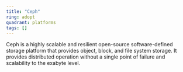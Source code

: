 ```yaml
---
title: "Ceph"
ring: adopt
quadrant: platforms
tags: []
---
```


Ceph is a highly scalable and resilient open-source software-defined storage platform that provides object, block, and
file system storage. It provides distributed operation without a single point of failure and scalability to the exabyte
level. 
